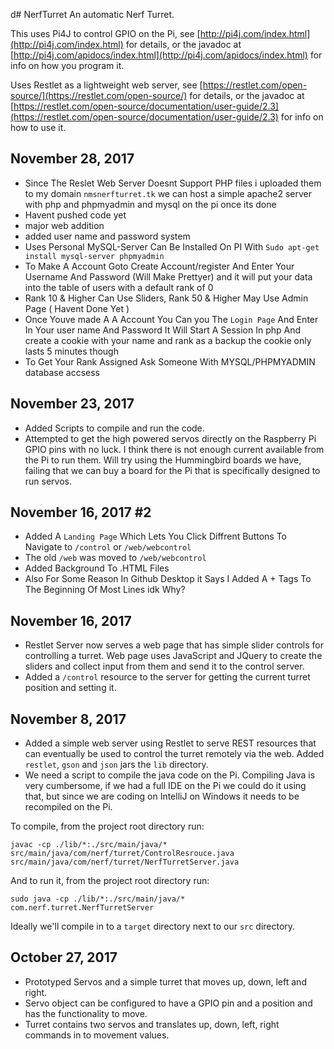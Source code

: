 d# NerfTurret
An automatic Nerf Turret.

This uses Pi4J to control GPIO on the Pi, see [http://pi4j.com/index.html](http://pi4j.com/index.html) for details, or 
the javadoc at [http://pi4j.com/apidocs/index.html](http://pi4j.com/apidocs/index.html) for info on how you program it.

Uses Restlet as a lightweight web server, see [https://restlet.com/open-source/](https://restlet.com/open-source/) for 
details, or the javadoc at [https://restlet.com/open-source/documentation/user-guide/2.3](https://restlet.com/open-source/documentation/user-guide/2.3) for info on how to use it.

## November 28, 2017
- Since The Reslet Web Server Doesnt Support PHP files i uploaded them to my domain ```nmsnerfturret.tk``` we can host a simple apache2 server with php and phpmyadmin and mysql on the pi once its done
- Havent pushed code yet
- major web addition
- added user name and password system
- Uses Personal MySQL-Server Can Be Installed On PI With ```Sudo apt-get install mysql-server phpmyadmin```
- To Make A Account Goto Create Account/register And Enter Your Username And Password (Will Make Prettyer) and it will put your data into the table of users with a default rank of 0
- Rank 10 & Higher Can Use Sliders, Rank 50 & Higher May Use Admin Page ( Havent Done Yet )
- Once Youve made A A Account You Can you The ```Login Page``` And Enter  In Your user name And Password It Will Start A Session In php And create a cookie with your name and rank as a backup the cookie only lasts 5 minutes though
- To Get Your Rank Assigned Ask Someone With MYSQL/PHPMYADMIN database accsess
## November 23, 2017 
- Added Scripts to compile and run the code.
- Attempted to get the high powered servos directly on the Raspberry Pi GPIO pins with no luck. I think there is not 
enough current available from the Pi to run them. Will try using the Hummingbird boards we have, failing that we can buy 
a board for the Pi that is specifically designed to run servos. 


## November 16, 2017 #2
- Added A ```Landing Page``` Which Lets You Click Diffrent Buttons To Navigate to ```/control``` or ```/web/webcontrol```
- The old ```/web``` was moved to ```/web/webcontrol```
- Added Background To .HTML Files
- Also For Some Reason In Github Desktop it Says I Added A + Tags To The Beginning Of Most Lines idk Why?

## November 16, 2017

- Restlet Server now serves a web page that has simple slider controls for controlling a turret. Web page uses JavaScript 
and JQuery to create the sliders and collect input from them and send it to the control server.
- Added a ```/control``` resource to the server for getting the current turret position and setting it.

## November 8, 2017

- Added a simple web server using Restlet to serve REST resources that can eventually be used to control the turret 
remotely via the web. Added ```restlet```, ```gson``` and ```json``` jars the ```lib``` directory.
- We need a script to compile the java code on the Pi. Compiling Java is very cumbersome, if we had a full IDE on 
the Pi we could do it using that, but since we are coding on IntelliJ on Windows it needs to be recompiled on the 
Pi.  

To compile, from the project root directory run:
```
javac -cp ./lib/*:./src/main/java/* src/main/java/com/nerf/turret/ControlResrouce.java src/main/java/com/nerf/turret/NerfTurretServer.java 
``` 

And to run it, from the project root directory run:
```
sudo java -cp ./lib/*:./src/main/java/* com.nerf.turret.NerfTurretServer 
```

Ideally we'll compile in to a ```target``` directory next to our ```src``` directory.

## October 27, 2017

- Prototyped Servos and a simple turret that moves up, down, left and right.
- Servo object can be configured to have a GPIO pin and a position and has the functionality to move.
- Turret contains two servos and translates up, down, left, right commands in to movement values.

